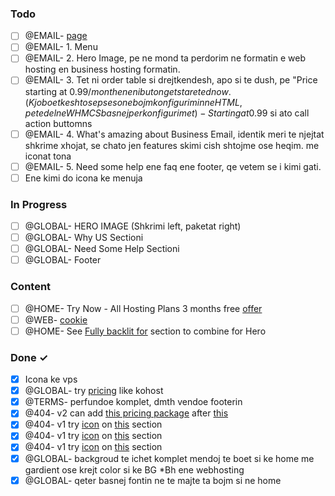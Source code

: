 ### Todo

- [ ] @EMAIL- [page](https://fidahost.supersite2.myorderbox.com/business-email)
- [ ] @EMAIL- 1. Menu
- [ ] @EMAIL- 2. Hero Image, pe ne mond ta perdorim ne formatin e web hosting en business hosting formatin.
- [ ] @EMAIL- 3. Tet ni order table si drejtkendesh, apo si te dush, pe "Price starting at $0.99/month ene ni buton get stareted now. (Kjo boet keshto sepse son e bojm konfigurimin ne HTML, pe te del ne WHMCS basnej per konfigurimet) - Starting at 0.99$ si ato call action buttomns
- [ ] @EMAIL- 4. What's amazing about Business Email, identik meri te njejtat shkrime xhojat, se chato jen features skimi cish shtojme ose heqim. me iconat tona
- [ ] @EMAIL- 5. Need some help ene faq ene footer, qe vetem se i kimi gati.
- [ ] Ene kimi do icona ke menuja

### In Progress

- [ ] @GLOBAL- HERO IMAGE (Shkrimi left, paketat right)
- [ ] @GLOBAL- Why US Sectioni
- [ ] @GLOBAL- Need Some Help Sectioni
- [ ] @GLOBAL- Footer

### Content

- [ ] @HOME- Try Now - All Hosting Plans 3 months free [offer](https://prnt.sc/5LELs2t0jZe-)
- [ ] @WEB- [cookie](https://prnt.sc/9_hUWMDizl71)
- [ ] @HOME- See [Fully backlit for](https://www.zsa.io/moonlander/) section to combine for Hero

### Done ✓

- [x] Icona ke vps
- [x] @GLOBAL- try [pricing](https://prnt.sc/-PjyCi3UMu0B) like kohost
- [x] @TERMS- perfundoe komplet, dmth vendoe footerin
- [x] @404- v2 can add [this pricing package](https://prnt.sc/yhpBpbINdyWO) after [this](https://prnt.sc/O08NzSvctetx)
- [x] @404- v1 try [icon](https://thenounproject.com/icon/404-2157366) on [this](https://prnt.sc/2EuqzyMy0_32) section
- [x] @404- v1 try [icon](https://thenounproject.com/icon/404-2157358/) on [this](https://prnt.sc/2EuqzyMy0_32) section
- [x] @404- v1 try [icon](https://thenounproject.com/icon/404-2099077/) on [this](https://prnt.sc/2EuqzyMy0_32) section
- [x] @GLOBAL- backgroud te ichet komplet mendoj te boet si ke home me gardient ose krejt color si ke BG \*Bh ene webhosting
- [x] @GLOBAL- qeter basnej fontin ne te majte ta bojm si ne home
